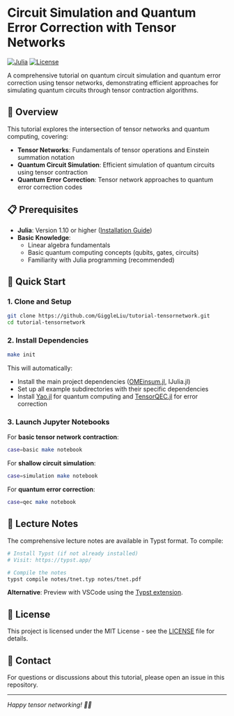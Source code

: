 # Circuit Simulation and Quantum Error Correction with Tensor Networks

[![Julia](https://img.shields.io/badge/Julia-1.10+-9558B2?style=flat&logo=julia&logoColor=white)](https://julialang.org/)
[![License](https://img.shields.io/badge/License-MIT-blue.svg)](LICENSE)

A comprehensive tutorial on quantum circuit simulation and quantum error correction using tensor networks, demonstrating efficient approaches for simulating quantum circuits through tensor contraction algorithms.

## 📖 Overview

This tutorial explores the intersection of tensor networks and quantum computing, covering:

- **Tensor Networks**: Fundamentals of tensor operations and Einstein summation notation
- **Quantum Circuit Simulation**: Efficient simulation of quantum circuits using tensor contraction
- **Quantum Error Correction**: Tensor network approaches to quantum error correction codes

## 📋 Prerequisites

- **Julia**: Version 1.10 or higher ([Installation Guide](https://scfp.jinguo-group.science/chap1-julia/julia-setup.html))
- **Basic Knowledge**: 
  - Linear algebra fundamentals
  - Basic quantum computing concepts (qubits, gates, circuits)
  - Familiarity with Julia programming (recommended)

## 🚀 Quick Start

### 1. Clone and Setup

```bash
git clone https://github.com/GiggleLiu/tutorial-tensornetwork.git
cd tutorial-tensornetwork
```

### 2. Install Dependencies

```bash
make init
```

This will automatically:
- Install the main project dependencies ([OMEinsum.jl](https://github.com/under-Peter/OMEinsum.jl), IJulia.jl)
- Set up all example subdirectories with their specific dependencies
- Install [Yao.jl](https://github.com/QuantumBFS/Yao.jl) for quantum computing and [TensorQEC.jl](https://github.com/nzy1997/TensorQEC.jl) for error correction

### 3. Launch Jupyter Notebooks

For **basic tensor network contraction**:
```bash
case=basic make notebook
```

For **shallow circuit simulation**:
```bash
case=simulation make notebook
```

For **quantum error correction**:
```bash
case=qec make notebook
```

## 📖 Lecture Notes

The comprehensive lecture notes are available in Typst format. To compile:

```bash
# Install Typst (if not already installed)
# Visit: https://typst.app/

# Compile the notes
typst compile notes/tnet.typ notes/tnet.pdf
```

**Alternative**: Preview with VSCode using the [Typst extension](https://github.com/CodingThrust/Templates/tree/main/typst).

## 📄 License

This project is licensed under the MIT License - see the [LICENSE](LICENSE) file for details.

## 📧 Contact

For questions or discussions about this tutorial, please open an issue in this repository.

---

*Happy tensor networking! 🎯🔬*